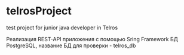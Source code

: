 # telrosProject
test project for junior java developer in Telros

Реализация REST-API приложения с помощью Sring Framework
БД PostgreSQL, название БД для проверки - telros_db
